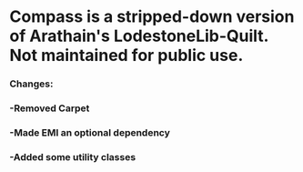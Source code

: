 # Compass is a stripped-down version of Arathain's LodestoneLib-Quilt. Not maintained for public use.

### Changes:

### -Removed Carpet
### -Made EMI an optional dependency
### -Added some utility classes

